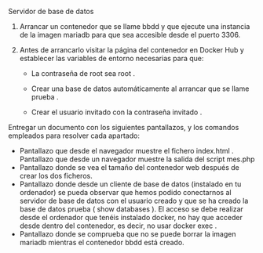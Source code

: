 Servidor de base de datos

1.  Arrancar un contenedor que se llame bbdd y que ejecute una instancia de la imagen mariadb para que sea accesible desde el puerto 3306. 

2. Antes de arrancarlo visitar la página del contenedor en Docker Hub y establecer las variables de entorno necesarias para que: 

   - La contraseña de root sea root . 

   - Crear una base de datos automáticamente al arrancar que se llame prueba . 

   - Crear el usuario invitado con la contraseña invitado . 

Entregar un documento con los siguientes pantallazos, y los comandos empleados para resolver cada apartado: 

- Pantallazo que desde el navegador muestre el fichero index.html . Pantallazo que desde un navegador muestre la salida del script mes.php 
-  Pantallazo donde se vea el tamaño del contenedor web después de crear los dos ficheros.
-  Pantallazo donde desde un cliente de base de datos (instalado en tu ordenador) se pueda observar que hemos podido conectarnos al servidor de base de datos con el usuario creado y que se ha creado la base de datos prueba ( show databases ). El acceso se debe realizar desde el ordenador que tenéis instalado docker, no hay que acceder desde dentro del contenedor, es decir, no usar docker exec . 
- Pantallazo donde se comprueba que no se puede borrar la imagen mariadb mientras el contenedor bbdd está creado.

